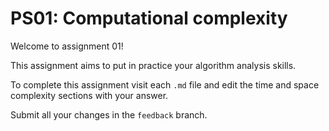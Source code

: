 # PS01: Computational complexity

Welcome to assignment 01! 

This assignment aims to put in practice your algorithm analysis skills.

To complete this assignment visit each `.md` file and edit the time and space complexity sections with your answer.

Submit all your changes in the `feedback` branch.
